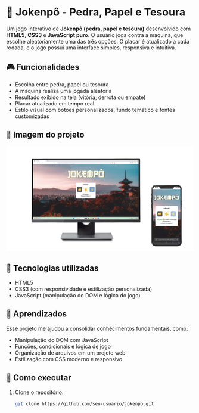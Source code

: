 # 🥊 Jokenpô - Pedra, Papel e Tesoura

Um jogo interativo de **Jokenpô (pedra, papel e tesoura)** desenvolvido com **HTML5**, **CSS3** e **JavaScript puro**. O usuário joga contra a máquina, que escolhe aleatoriamente uma das três opções. O placar é atualizado a cada rodada, e o jogo possui uma interface simples, responsiva e intuitiva.

## 🎮 Funcionalidades

- Escolha entre pedra, papel ou tesoura
- A máquina realiza uma jogada aleatória
- Resultado exibido na tela (vitória, derrota ou empate)
- Placar atualizado em tempo real
- Estilo visual com botões personalizados, fundo temático e fontes customizadas

## 📸 Imagem do projeto

![Jokenpô - Screenshot](./img/img_jokenpo.jpg)

## 🚀 Tecnologias utilizadas

- HTML5
- CSS3 (com responsividade e estilização personalizada)
- JavaScript (manipulação do DOM e lógica do jogo)

## 🧠 Aprendizados

Esse projeto me ajudou a consolidar conhecimentos fundamentais, como:

- Manipulação do DOM com JavaScript
- Funções, condicionais e lógica de jogo
- Organização de arquivos em um projeto web
- Estilização com CSS moderno e responsivo

## 📁 Como executar

1. Clone o repositório:
   ```bash
   git clone https://github.com/seu-usuario/jokenpo.git
